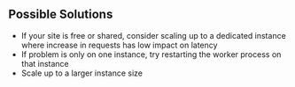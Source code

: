 ## Possible Solutions
* If your site is free or shared, consider scaling up to a dedicated instance where increase in requests has low impact on latency
* If problem is only on one instance, try restarting the worker process on that instance
* Scale up to a larger instance size
